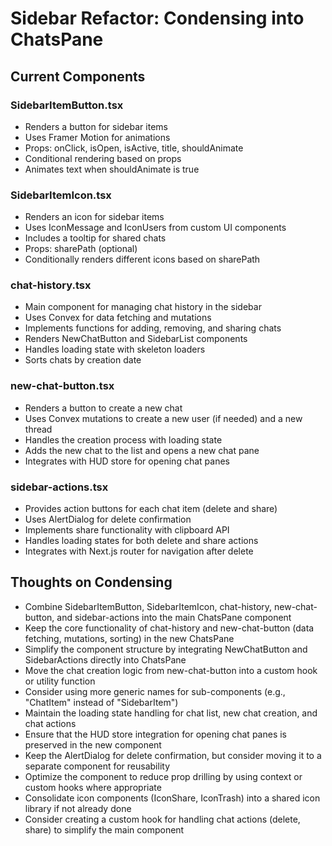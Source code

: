 # Sidebar Refactor: Condensing into ChatsPane

## Current Components

### SidebarItemButton.tsx
- Renders a button for sidebar items
- Uses Framer Motion for animations
- Props: onClick, isOpen, isActive, title, shouldAnimate
- Conditional rendering based on props
- Animates text when shouldAnimate is true

### SidebarItemIcon.tsx
- Renders an icon for sidebar items
- Uses IconMessage and IconUsers from custom UI components
- Includes a tooltip for shared chats
- Props: sharePath (optional)
- Conditionally renders different icons based on sharePath

### chat-history.tsx
- Main component for managing chat history in the sidebar
- Uses Convex for data fetching and mutations
- Implements functions for adding, removing, and sharing chats
- Renders NewChatButton and SidebarList components
- Handles loading state with skeleton loaders
- Sorts chats by creation date

### new-chat-button.tsx
- Renders a button to create a new chat
- Uses Convex mutations to create a new user (if needed) and a new thread
- Handles the creation process with loading state
- Adds the new chat to the list and opens a new chat pane
- Integrates with HUD store for opening chat panes

### sidebar-actions.tsx
- Provides action buttons for each chat item (delete and share)
- Uses AlertDialog for delete confirmation
- Implements share functionality with clipboard API
- Handles loading states for both delete and share actions
- Integrates with Next.js router for navigation after delete

## Thoughts on Condensing
- Combine SidebarItemButton, SidebarItemIcon, chat-history, new-chat-button, and sidebar-actions into the main ChatsPane component
- Keep the core functionality of chat-history and new-chat-button (data fetching, mutations, sorting) in the new ChatsPane
- Simplify the component structure by integrating NewChatButton and SidebarActions directly into ChatsPane
- Move the chat creation logic from new-chat-button into a custom hook or utility function
- Consider using more generic names for sub-components (e.g., "ChatItem" instead of "SidebarItem")
- Maintain the loading state handling for chat list, new chat creation, and chat actions
- Ensure that the HUD store integration for opening chat panes is preserved in the new component
- Keep the AlertDialog for delete confirmation, but consider moving it to a separate component for reusability
- Optimize the component to reduce prop drilling by using context or custom hooks where appropriate
- Consolidate icon components (IconShare, IconTrash) into a shared icon library if not already done
- Consider creating a custom hook for handling chat actions (delete, share) to simplify the main component